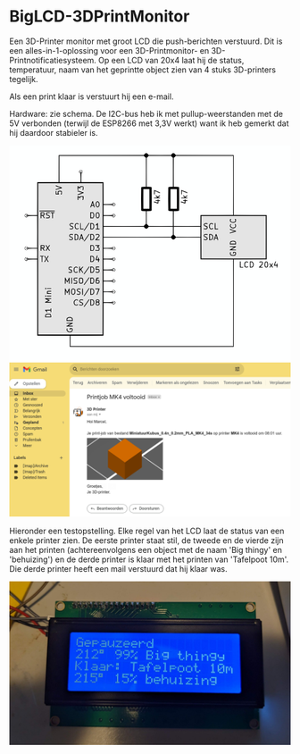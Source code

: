 # BigLCD-3DPrintMonitor
Een 3D-Printer monitor met groot LCD die push-berichten verstuurd. Dit is een alles-in-1-oplossing voor een 3D-Printmonitor- en 3D-Printnotificatiesysteem. Op een LCD van 20x4 laat hij de status, temperatuur, naam van het geprintte object zien van 4 stuks 3D-printers tegelijk.

Als een print klaar is verstuurt hij een e-mail.

Hardware: zie schema. De I2C-bus heb ik met pullup-weerstanden met de 5V verbonden (terwijl de ESP8266 met 3,3V werkt) want ik heb gemerkt dat hij daardoor stabieler is.

<img src="doc/schema.png" width="600px">
<img src="doc/email.png" width="600px">

Hieronder een testopstelling. Elke regel van het LCD laat de status van een enkele printer zien. De eerste printer staat stil, de tweede en de vierde zijn aan het printen (achtereenvolgens een object met de naam 'Big thingy' en 'behuizing') en de derde printer is klaar met het printen van 'Tafelpoot 10m'. Die derde printer heeft een mail verstuurd dat hij klaar was.

<img src="doc/werkbanktest.jpg" width="600px">
